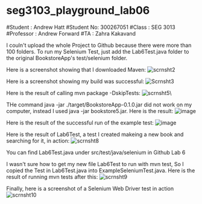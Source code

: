 # seg3103_playground_lab06
#Student : Andrew Hatt
#Student No: 300267051
#Class : SEG 3013
#Professor : Andrew Forward
#TA : Zahra Kakavand

I couln't upload the whole Project to Github because there were more than 100 folders. To run my Selenium Test, just add the Lab6Test.java folder to the original BookstoreApp's test/selenium folder.

Here is a screenshot showing that I downloaded Maven:
![scrnsht2](https://user-images.githubusercontent.com/43865276/125173338-cdd6a780-e18c-11eb-997b-c4f62320b1bb.png)

Here is a screenshot showing my build was successful:
![Scrnsht3](https://user-images.githubusercontent.com/43865276/125206485-9253e000-e255-11eb-9adb-444f337fd2f9.png)

Here is the result of calling mvn package -DskipTests:
![scrnsht5](https://user-images.githubusercontent.com/43865276/125340000-ec20dc80-e31f-11eb-9c7c-1eed131df6a1.png)\

THe command java -jar ./target/BookstoreApp-0.1.0.jar did not work on my computer, instead I used java -jar bookstore5.jar. Here is the result:
![image](https://user-images.githubusercontent.com/43865276/125340379-65b8ca80-e320-11eb-9f6f-df4b2e41c060.png)

Here is the result of the successful run of the example test:
![image](https://user-images.githubusercontent.com/43865276/125342946-80407300-e323-11eb-952a-50cbb220ebf7.png)

Here is the result of Lab6Test, a test I created makeing a new book and searching for it, in action:
![scrnsht8](https://user-images.githubusercontent.com/43865276/125357786-17aec180-e336-11eb-8850-3d866a2e821a.png)

You can find Lab6Test.java under src/test/java/selenium in Github Lab 6

I wasn't sure how to get my new file Lab6Test to run with mvn test, So I copied the Test in Lab6Test.java into ExampleSeleniumTest.java. Here is the result of running mvn tests after this:
![scrnsht9](https://user-images.githubusercontent.com/43865276/125487876-07f3cc2e-b8d5-4e50-abad-b2008f58d596.png)

Finally, here is a screenshot of a Selenium Web Driver test in action
![scrnsht10](https://user-images.githubusercontent.com/43865276/125490936-0e5ed2a0-ceb6-4907-86fd-cc26bf0d4b33.png)










